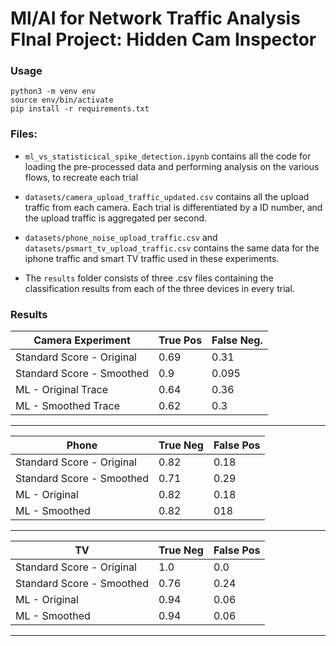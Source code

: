 # Ml/AI for Network Traffic Analysis FInal Project: Hidden Cam Inspector 

### Usage

```
python3 -m venv env
source env/bin/activate
pip install -r requirements.txt
```


### Files:

- `ml_vs_statisticical_spike_detection.ipynb` contains all the code for loading the pre-processed data and performing analysis on the various flows, to recreate each trial 

- `datasets/camera_upload_traffic_updated.csv` contains all the upload traffic from each camera. Each trial is differentiated by a ID number, and the upload traffic is aggregated per second.

- `datasets/phone_noise_upload_traffic.csv` and `datasets/psmart_tv_upload_traffic.csv` contains the same data for the iphone traffic and smart TV traffic used in these experiments.

- The `results` folder consists of three .csv files containing the classification results from each of the three devices in every trial. 


### Results
| Camera Experiment                | True Pos | False Neg.|
|----------------------------------|--------|-------------|
| Standard Score - Original   |  0.69   | 0.31  |
| Standard Score - Smoothed  |     0.9 | 0.095  |
| ML - Original Trace              | 0.64  | 0.36
| ML - Smoothed Trace        | 0.62     | 0.3|
---

| Phone              | True Neg | False Pos |
|----------------------------------|--------|-------------|
| Standard Score - Original  |  0.82   | 0.18  |
| Standard Score - Smoothed  |     0.71 | 0.29  |
| ML - Original           | 0.82  | 0.18 |
| ML - Smoothed         | 0.82    | 018|
---

| TV             | True Neg | False Pos |
|----------------------------------|--------|-------------|
| Standard Score - Original  |  1.0  | 0.0 |
| Standard Score - Smoothed  |     0.76 | 0.24  |
| ML - Original           | 0.94 | 0.06
| ML - Smoothed         | 0.94    | 0.06|
___

